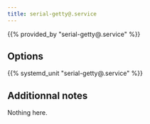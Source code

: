 ```yaml
---
title: serial-getty@.service
---
```


{{% provided_by "serial-getty@.service" %}}

## Options

{{% systemd_unit "serial-getty@.service" %}}

## Additionnal notes

Nothing here.
